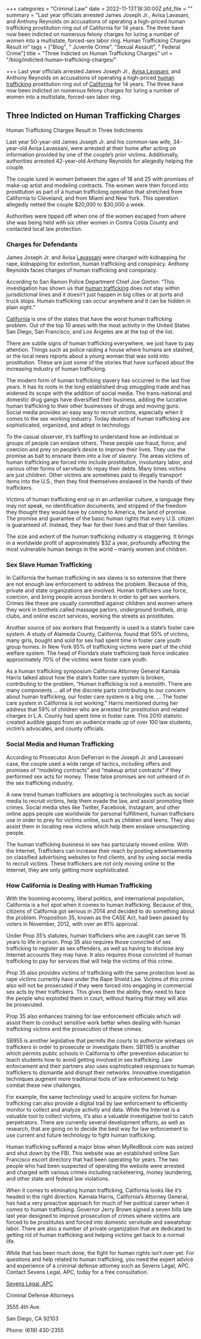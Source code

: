 +++
categories = "Criminal Law"
date = 2022-11-13T18:30:00Z
pfd_file = ""
summary = "Last year officials arrested James Joseph Jr., Avisa Lavasani, and Anthony Reynolds on accusations of operating a high-priced human trafficking prostitution ring out of California for 14 years. The three have now been indicted on numerous felony charges for luring a number of women into a multistate, forced-sex labor ring. Human Trafficking Charges Result in"
tags = ["Blog", " Juvenile Crime", "Sexual Assault", " Federal Crime"]
title = "Three Indicted on Human Trafficking Charges"
url = "/blog/indicted-human-trafficking-charges/"

+++
Last year officials arrested James Joseph Jr., [Avisa Lavasani](https://www.sevenslegal.com/), and Anthony Reynolds on accusations of operating a high-priced [human trafficking](https://www.sevenslegal.com/) prostitution ring out of [California](https://www.sevenslegal.com/) for 14 years. The three have now been indicted on numerous felony charges for luring a number of women into a multistate, forced-sex labor ring.

## Three Indicted on Human Trafficking Charges

Human Trafficking Charges Result in Three Indictments

Last year 50-year-old James Joseph Jr. and his common-law wife, 34-year-old Avisa Lavassani, were arrested at their home after acting on information provided by one of the couple’s prior victims. Additionally, authorities arrested 42-year-old Anthony Reynolds for allegedly helping the couple.

The couple lured in women between the ages of 18 and 25 with promises of make-up artist and modeling contracts. The women were then forced into prostitution as part of a human trafficking operation that stretched from California to Cleveland, and from Miami and New York. This operation allegedly netted the couple $20,000 to $30,000 a week.

Authorities were tipped off when one of the women escaped from where she was being held with six other women in Contra Costa County and contacted local law protection.

### Charges for Defendants

James Joseph Jr. and Avisa [Lavassani](https://www.sevenslegal.com/) were charged with kidnapping for rape, kidnapping for extortion, human trafficking and conspiracy. Anthony Reynolds faces charges of human trafficking and conspiracy.

According to San Ramon Police Department Chief Joe Gorton: “This investigation has shown us that [human trafficking](https://www.sevenslegal.com/) does not stay within jurisdictional lines and it doesn’t just happen in big cities or at ports and truck stops. Human trafficking can occur anywhere and it can be hidden in plain sight.”

[California](https://www.sevenslegal.com/) is one of the states that have the worst human trafficking problem. Out of the top 10 areas with the most activity in the United States San Diego, San Francisco, and Los Angeles are at the top of the list.

There are subtle signs of human trafficking everywhere, we just have to pay attention. Things such as police raiding a house where humans are stashed, or the local news reports about a young woman that was sold into prostitution. These are just some of the stories that have surfaced about the increasing industry of human trafficking.

The modern form of human trafficking slavery has occurred in the last five years. It has its roots in the long established drug smuggling trade and has widened its scope with the addition of social media. The trans-national and domestic drug gangs have diversified their business, adding the lucrative human trafficking to their other businesses of drugs and moving guns. Social media provides an easy way to recruit victims, especially when it comes to the sex working industry. Today dealers of human trafficking are sophisticated, organized, and adept in technology.

To the casual observer, it’s baffling to understand how an individual or groups of people can enslave others. These people use fraud, force, and coercion and prey on people’s desire to improve their lives. They use the promise as bait to ensnare them into a live of slavery. The areas victims of human trafficking are forced into include prostitution, involuntary labor, and various other forms of servitude to repay their debts. Many times victims are just children. Other victims are sometimes paid to illegally transport items into the U.S., then they find themselves enslaved in the hands of their traffickers.

Victims of human trafficking end up in an unfamiliar culture, a language they may not speak, no identification documents, and stripped of the freedom they thought they would have by coming to America, the land of promise. The promise and guarantee of the basic human rights that every U.S. citizen is guaranteed of. Instead, they fear for their lives and that of their families.

The size and extent of the human trafficking industry is staggering. It brings in a worldwide profit of approximately $32 a year, profoundly affecting the most vulnerable human beings in the world – mainly women and children.

### Sex Slave Human Trafficking

In California the human trafficking in sex slaves is so extensive that there are not enough law enforcement to address the problem. Because of this, private and state organizations are involved. Human traffickers use force, coercion, and bring people across borders in order to get sex workers. Crimes like these are usually committed against children and women where they work in brothels called massage parlors, underground brothels, strip clubs, and online escort services, working the streets as prostitutes.

Another source of sex workers that frequently is used is a state’s foster care system. A study of Alameda County, California, found that 55% of victims, many girls, bought and sold for sex had spent time in foster care youth group homes. In New York 85% of trafficking victims were part of the child welfare system. The head of Florida’s state trafficking task force indicates approximately 70% of the victims were foster care youth.

As a human trafficking symposium California Attorney General Kamala Harris talked about how the state’s foster care system is broken, contributing to the problem, “Human trafficking is not a monolith. There are many components … all of the discrete parts contributing to our concern about human trafficking, our foster care system is a big one. … The foster care system in California is not working.” Harris mentioned during her address that 59% of children who are arrested for prostitution and related charges in L.A. County had spent time in foster care. This 2010 statistic created audible gasps from an audience made up of over 100 law students, victim’s advocates, and county officials.

### Social Media and Human Trafficking

According to Prosecutor Aron DeFerrari in the Joseph Jr. and Lavassani case, the couple used a wide range of tactics, including offers and promises of “modeling contracts” and “makeup artist contracts” if they performed sex acts for money. These false promises are not unheard of in the sex trafficking industry.

A new trend human traffickers are adopting is technologies such as social media to recruit victims, help them evade the law, and assist promoting their crimes. Social media sites like Twitter, Facebook, Instagram, and other online apps people use worldwide for personal fulfillment, human traffickers use in order to prey for victims online, such as children and teens. They also assist them in locating new victims which help them enslave unsuspecting people.

The human trafficking business in sex has particularly moved online. With the Internet, Traffickers can increase their reach by posting advertisements on classified advertising websites to find clients, and by using social media to recruit victims. These traffickers are not only moving online to the Internet, they are only getting more sophisticated.

### How California is Dealing with Human Trafficking

With the booming economy, liberal politics, and international population, California is a hot spot when it comes to human trafficking. Because of this, citizens of California got serious in 2014 and decided to do something about the problem. Proposition 35, known as the CASE Act, had been passed by voters in November, 2012, with over an 81% approval.

Under Prop 35’s statutes, human traffickers who are caught can serve 15 years to life in prison. Prop 35 also requires those convicted of sex trafficking to register as sex offenders, as well as having to disclose any Internet accounts they may have. It also requires those convicted of human trafficking to pay for services that will help the victims of this crime.

Prop 35 also provides victims of trafficking with the same protection level as rape victims currently have under the Rape Shield Law. Victims of this crime also will not be prosecuted if they were forced into engaging in commercial sex acts by their traffickers. This gives them the ability they need to face the people who exploited them in court, without fearing that they will also be prosecuted.

Prop 35 also enhances training for law enforcement officials which will assist them to conduct sensitive work better when dealing with human trafficking victims and the prosecution of these crimes.

SB955 is another legislative that permits the courts to authorize wiretaps on traffickers in order to prosecute or investigate them. SB1165 is another which permits public schools in California to offer prevention education to teach students how to avoid getting involved in sex trafficking. Law enforcement and their partners also uses sophisticated responses to human traffickers to dismantle and disrupt their networks. Innovative investigation techniques augment more traditional tools of law enforcement to help combat these new challenges.

For example, the same technology used to acquire victims for human trafficking can also provide a digital trail by law enforcement to efficiently monitor to collect and analyze activity and data. While the Internet is a valuable tool to collect victims, it’s also a valuable investigative tool to catch perpetrators. There are currently several development efforts, as well as research, that are going on to decide the best way for law enforcement to use current and future technology to fight human trafficking.

Human trafficking suffered a major blow when MyRedBook.com was seized and shut down by the FBI. This website was an established online San Francisco escort directory that had been operating for years. The two people who had been suspected of operating the website were arrested and charged with various crimes including racketeering, money laundering, and other state and federal law violations.

When it comes to eliminating human trafficking, California looks like it’s headed in the right direction. Kamala Harris, California’s Attorney General, has had a very proactive approach for much of her political career when it comes to human trafficking. Governor Jerry Brown signed a seven bills late last year designed to improve prosecution of crimes where victims are forced to be prostitutes and forced into domestic servitude and sweatshop labor. There are also a number of private organization that are dedicated to getting rid of human trafficking and helping victims get back to a normal life.

While that has been much done, the fight for human rights isn’t over yet. For questions and help related to human trafficking, you need the expert advice and experience of a criminal defense attorney such as Sevens Legal, APC. Contact Sevens Legal, APC, today for a free consultation.

[Sevens Legal, APC](https://www.sevenslegal.com/ "Sevens Legal, APC")

Criminal Defense Attorneys

3555 4th Ave.

San Diego, CA 92103

Phone: (619) 430-2355

## 